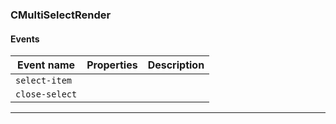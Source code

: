 ### CMultiSelectRender

#### Events

| Event name                | Properties | Description |
| ------------------------- | ---------- | ----------- |
| <code>select-item</code>  |            |
| <code>close-select</code> |            |

---

